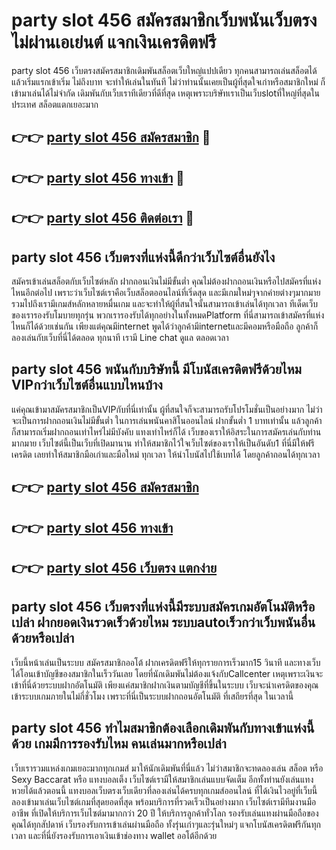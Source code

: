 # party slot 456 สมัครสมาชิกเว็บพนันเว็บตรง ไม่ผ่านเอเย่นต์ แจกเงินเครดิตฟรี

party slot 456 เว็บตรงสมัครสมาชิกเดิมพันสล็อตเว็บใหญ่แปปเดียว ทุกคนสามารถเล่นสล็อตได้แล้วเริ่มแรกเข้าเริ่ม ไม่ถึงบาท จะทำให้เล่นในทันที ไม่ว่าท่านนั้นเคยเป็นผู้ที่สุดใจเก่าหรือสมาชิกใหม่ ก็เข้ามาเล่นได้ไม่จำกัด เดิมพันกับเว็บเราทีเดียวที่ดีที่สุด เหตุเพราะบริษัทเราเป็นเว็บslotที่ใหญ่ที่สุดในประเทศ สล็อตแตกเยอะมาก

## 👉👉 [party slot 456 สมัครสมาชิก](https://bit.ly/3Ckzg5n) 🎰
## 👉👉 [party slot 456 ทางเข้า](https://bit.ly/3Ckzg5n) 🎰
## 👉👉 [party slot 456 ติดต่อเรา](https://bit.ly/3Ckzg5n) 🎰

## party slot 456 เว็บตรงที่แห่งนี้ดีกว่าเว็บไซต์อื่นยังไง
สมัครเข้าเล่นสล็อตกับเว็บไซต์หลัก ฝากถอนเงินไม่มีขั้นต่ำ คุณไม่ต้องฝากถอนเงินหรือไปสมัครที่แห่งไหนอีกต่อไป เพราะว่าเว็บไซต์เราคือเว็บสล็อตออนไลน์ที่เริ่ดสุด และมีเกมใหม่ๆจากค่ายต่างๆมากมาย รวมไปถึงเรามีเกมส์หลักหลายหมื่นเกม และจะทำให้ผู้ที่สนใจนั้นสามารถเข้าเล่นได้ทุกเวลา ทีเด็ดเว็บของเรารองรับโมบายทุกรุ่น พวกเรารองรับได้ทุกอย่างในทั้งหมดPlatform ที่นี่สามารถเข้าสมัครที่แห่งไหนก็ได้ด้วยเช่นกัน เพียงแต่คุณมีinternet พูดได้ว่าลูกค้ามีinternetและมีคอมหรือมือถือ ลูกค้าก็ลองเล่นกับเว็บที่นี่ได้ตลอด ทุกนาที เรามี Line chat ดูแล ตลอดเวลา

## party slot 456 พนันกับบริษัทนี้ มีโบนัสเครดิตฟรีด้วยไหม VIPกว่าเว็บไซต์อื่นแบบไหนบ้าง
แค่คุณเข้ามาสมัครสมาชิกเป็นVIPกับที่นี่เท่านั้น ผู้ที่สนใจก็จะสามารถรับโปรโมชั่นเป็นอย่างมาก ไม่ว่าจะเป็นการฝากถอนเงินไม่มีขั้นต่ำ ในการเล่นพนันคาสิโนออนไลน์ ฝากขั้นต่ำ 1 บาทเท่านั้น แล้วลูกค้าก็สามารถเริ่มฝากถอนเท่าไหร่ไม่มีบังคับ แทงเท่าไหร่ก็ได้ เว็บของเราให้อิสระในการสมัครเล่นกับท่านมากมาย เว็บไซต์นี้เป็นเว็บที่เปิดมานาน ทำให้สมาชิกไว้ใจเว็บไซต์ของเราให้เป็นอันดับ1 ที่นี่มีให้ฟรีเครดิต เลยทำให้สมาชิกมือเก่าและมือใหม่ ทุกเวลา ให้นำโบนัสไปใช้เบทได้ โดยลูกค้าถอนได้ทุกเวลา

## 👉👉 [party slot 456 สมัครสมาชิก](https://bit.ly/3Ckzg5n)
## 👉👉 [party slot 456 ทางเข้า](https://bit.ly/3Ckzg5n)
## 👉👉 [party slot 456 เว็บตรง แตกง่าย](https://bit.ly/3Ckzg5n)

## party slot 456 เว็บตรงที่แห่งนี้มีระบบสมัครเกมอัตโนมัติหรือเปล่า ฝากยอดเงินรวดเร็วด้วยไหม ระบบautoเร็วกว่าเว็บพนันอื่นด้วยหรือเปล่า
เว็บนี้หน้าเล่นเป็นระบบ สมัครสมาชิกออโต้ ฝากเครดิตฟรีให้ทุกรายการเร็วมาก15 วินาที และทางเว็บได้โอนเข้าบัญชีของสมาชิกในเร็ววันเลย โดยที่นักเดิมพันไม่ต้องแจ้งกับCallcenter เหตุเพราะเงินจะเข้าที่นี่ด้วยระบบฝากอัตโนมัติ เพียงแค่สมาชิกฝากเงินตามบัญชีที่ขึ้นในระบบ เว็บจะนำเครดิตของคุณเข้าระบบเกมภายในไม่กี่ชั่วโมง เพราะที่นี่เป็นระบบฝากถอนอัตโนมัติ ที่เสถียรที่สุด ในเวลานี้

## party slot 456 ทำไมสมาชิกต้องเลือกเดิมพันกับทางเข้าแห่งนี้ด้วย เกมมีการรองรับไหม คนเล่นมากหรือเปล่า
เว็บเรารวมแหล่งเกมเยอะมากทุกเกมส์ มาให้นักเดิมพันที่นี่แล้ว ไม่ว่าสมาชิกจะทดลองเล่น สล็อต หรือ Sexy Baccarat หรือ แทงบอลเต็ง เว็บไซต์เรามีให้สมาชิกเล่นแบบจัดเต็ม อีกทั้งท่านยังเล่นแทงหวยได้แล้วตอนนี้ แทงบอลเว็บตรงเว็บเดียวที่ลองเล่นได้ครบทุกเกมส์ออนไลน์ ที่ได้เงินไวอยู่ที่เว็บนี้ ลองเข้ามาเล่นเว็บไซต์เกมที่สุดยอดที่สุด พร้อมบริการที่รวดเร็วเป็นอย่างมาก เว็บไซต์เรามีทีมงานมืออาชีพ ที่เปิดให้บริการเว็บไซต์มามากกว่า 20 ปี ให้บริการลูกค้าทั่วโลก รองรับเล่นแทงผ่านมือถือของคุณได้ทุกสัปดาห์ เว็บรองรับการเข้าเล่นผ่านมือถือ ทั้งรุ่นเก่าๆและรุ่นใหม่ๆ แจกโบนัสเครดิตฟรีกันทุกเวลา และที่นี่ยังรองรับการเอาเงินเข้าช่องทาง wallet ออโต้อีกด้วย
